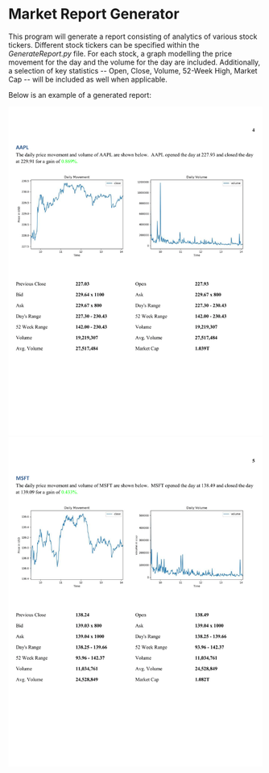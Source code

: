 # Market Report Generator

This program will generate a report consisting of analytics of various stock tickers.
Different stock tickers can be specified within the  *GenerateReport.py* file.
For each stock, a graph modelling the price movement for the day and the volume for the day are included.
Additionally, a selection of key statistics -- Open, Close, Volume, 52-Week High,
Market Cap -- will be included as well when applicable.

Below is an example of a generated report:

![Example Report1](StockMarketReport-5.png)
![Example Report2](StockMarketReport-6.png)
